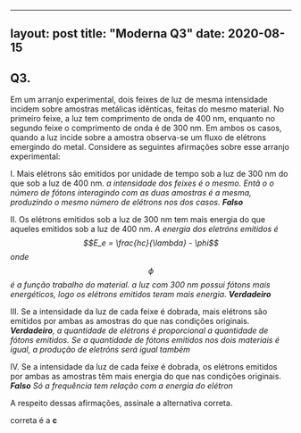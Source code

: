 
---
layout: post
title: "Moderna Q3"
date: 2020-08-15
---

## Q3.


Em um arranjo experimental, dois feixes de luz de mesma intensidade incidem sobre amostras metálicas idênticas, feitas do mesmo material. No primeiro feixe, a luz tem comprimento de onda de 400 nm, enquanto no segundo feixe o comprimento de onda é de 300 nm. Em ambos os casos, quando a luz incide sobre a amostra observa-se um fluxo de elétrons emergindo do metal. Considere as seguintes afirmações sobre esse arranjo experimental:

I. Mais elétrons são emitidos por unidade de tempo sob a luz de 300 nm do que sob a luz de 400 nm.
*a intensidade dos feixes é o mesmo. Entã o o número de fótons interagindo com as duas amostras é a mesma, produzindo o mesmo número de elétrons nos dos casos. **Falso***

II. Os elétrons emitidos sob a luz de 300 nm tem mais energia do que aqueles emitidos sob a luz de 400 nm.
*A energia dos eletróns emitidos é $$E_e = \frac{hc}{\lambda} - \phi$$ onde $$\phi$$ é a função trabalho do material. a luz com 300 nm possui fótons mais energéticos, logo os elétrons emitidos teram mais energia. **Verdadeiro***

III. Se a intensidade da luz de cada feixe é dobrada, mais elétrons são emitidos por ambas as amostras do que nas condições originais.
***Verdadeiro**, a quantidade de elétrons é proporcional a quantidade de fótons emitidos. Se a quantidade de fótons emitidos nos dois materiais é igual, a produção de eletróns será igual também*

IV. Se a intensidade da luz de cada feixe é dobrada, os elétrons emitidos por ambas as amostras têm mais energia do que nas condições originais.
***Falso** Só a frequência tem relação com a energia do elétron*


A respeito dessas afirmações, assinale a alternativa correta.

correta é a **c**



